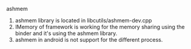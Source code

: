 ashmem
1. ashmem library is located in libcutils/ashmem-dev.cpp
2. IMemory of framework is working for the memory sharing using the binder and it's using the ashmem library.
3. ashmem in android is not support for the different process.
